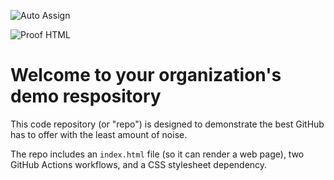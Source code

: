 ![Auto Assign](https://github.com/Debt-Purchasing/demo-repository/actions/workflows/auto-assign.yml/badge.svg)

![Proof HTML](https://github.com/Debt-Purchasing/demo-repository/actions/workflows/proof-html.yml/badge.svg)

# Welcome to your organization's demo respository
This code repository (or "repo") is designed to demonstrate the best GitHub has to offer with the least amount of noise.

The repo includes an `index.html` file (so it can render a web page), two GitHub Actions workflows, and a CSS stylesheet dependency.
